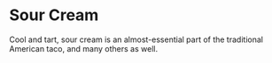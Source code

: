 Sour Cream
==========

Cool and tart, sour cream is an almost-essential part of the traditional American taco, and many others as well.